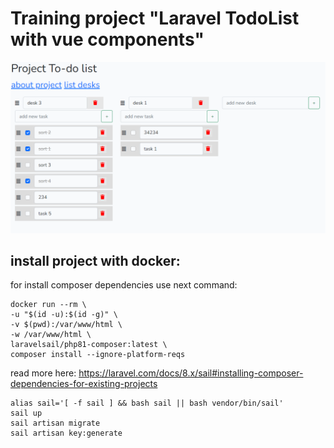# Training project "Laravel TodoList with vue components"

![](public/images/main.png)

## install project with docker:

for install composer dependencies use next command:

    docker run --rm \ 
    -u "$(id -u):$(id -g)" \ 
    -v $(pwd):/var/www/html \
    -w /var/www/html \
    laravelsail/php81-composer:latest \
    composer install --ignore-platform-reqs

read more here:
https://laravel.com/docs/8.x/sail#installing-composer-dependencies-for-existing-projects

    alias sail='[ -f sail ] && bash sail || bash vendor/bin/sail'
    sail up
    sail artisan migrate
    sail artisan key:generate
